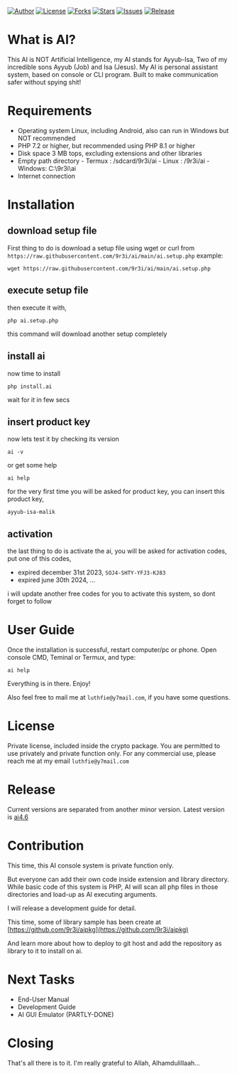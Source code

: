 
[![Author](https://img.shields.io/badge/author-9r3i-lightgrey.svg)](https://github.com/9r3i)
[![License](https://img.shields.io/badge/license-Private_License-green.svg)](https://github.com/9r3i/ai/blob/master/license.txt)
[![Forks](https://img.shields.io/github/forks/9r3i/ai.svg)](https://github.com/9r3i/ai/network)
[![Stars](https://img.shields.io/github/stars/9r3i/ai.svg)](https://github.com/9r3i/ai/stargazers)
[![Issues](https://img.shields.io/github/issues/9r3i/ai.svg)](https://github.com/9r3i/ai/issues)
[![Release](https://img.shields.io/github/release/9r3i/ai.svg)](https://github.com/9r3i/ai/releases)


# What is AI?
This AI is NOT Artificial Intelligence, my AI stands for Ayyub-Isa, Two of my incredible sons Ayyub (Job) and Isa (Jesus).
My AI is personal assistant system, based on console or CLI program. Built to make communication safer without spying shit!


# Requirements
- Operating system Linux, including Android, also can run in Windows but NOT recommended
- PHP 7.2 or higher, but recommended using PHP 8.1 or higher
- Disk space 3 MB tops, excluding extensions and other libraries
- Empty path directory
      - Termux : /sdcard/9r3i/ai
      - Linux  : /9r3i/ai
      - Windows: C:\9r3i\ai
- Internet connection


# Installation
## download setup file
First thing to do is download a setup file using wget or curl from ```https://raw.githubusercontent.com/9r3i/ai/main/ai.setup.php```
example:
```
wget https://raw.githubusercontent.com/9r3i/ai/main/ai.setup.php
```

## execute setup file
then execute it with,
```
php ai.setup.php
```
this command will download another setup completely

## install ai
now time to install
```
php install.ai
```
wait for it in few secs

## insert product key
now lets test it by checking its version
```
ai -v
```
or get some help
```
ai help
```
for the very first time you will be asked for product key, you can insert this product key,
```
ayyub-isa-malik
```

## activation
the last thing to do is activate the ai, you will be asked for activation codes, put one of this codes,
- expired december 31st 2023, ```SOJ4-SHTY-YFJ3-KJ83```
- expired june 30th 2024, ...

i will update another free codes for you to activate this system, so dont forget to follow


# User Guide
Once the installation is successful, restart computer/pc or phone. Open console CMD, Teminal or Termux, and type:
```
ai help
```
Everything is in there. Enjoy!

Also feel free to mail me at ```luthfie@y7mail.com```, if you have some questions.


# License
Private license, included inside the crypto package.
You are permitted to use privately and private function only.
For any commercial use, please reach me at my email ```luthfie@y7mail.com```


# Release
Current versions are separated from another minor version.
Latest version is [ai4.6](https://github.com/9r3i/ai4.6)


# Contribution
This time, this AI console system is private function only.

But everyone can add their own code inside extension and library directory. While basic code of this system is PHP, AI will scan all php files in those directories and load-up as AI executing arguments.

I will release a development guide for detail.

This time, some of library sample has been create at [https://github.com/9r3i/aipkg](https://github.com/9r3i/aipkg)

And learn more about how to deploy to git host and add the repository as library to it to install on ai.


# Next Tasks
- End-User Manual
- Development Guide
- AI GUI Emulator (PARTLY-DONE)


# Closing
That's all there is to it. I'm really grateful to Allah, Alhamdulillaah...


